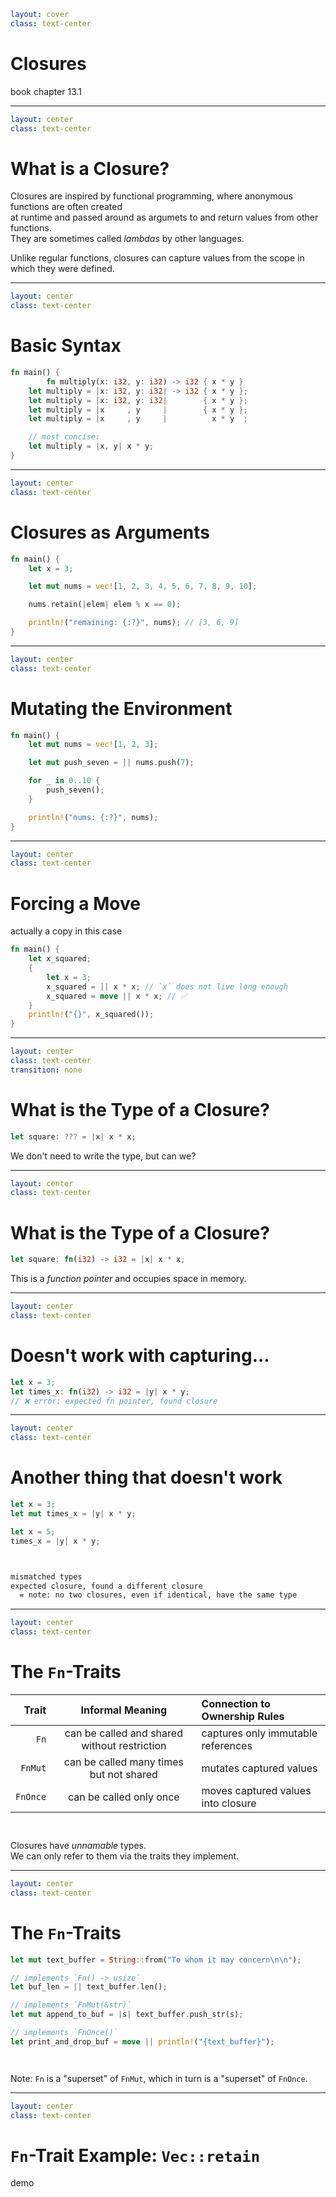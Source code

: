 ```yaml
layout: cover
class: text-center
```

# Closures

book chapter 13.1

<Nr />

---

```yaml
layout: center
class: text-center
```

# What is a Closure?

<div></div>

Closures are inspired by functional programming, where anonymous functions are often created\
at runtime and passed around as argumets to and return values from other functions.\
They are sometimes called _lambdas_ by other languages.

Unlike regular functions, closures can capture values from the scope in which they were defined.

<Nr />

---

```yaml
layout: center
class: text-center
```

# Basic Syntax

```rust {2|2,3|3,4|4,5|5,6|8,9|all}
fn main() {
        fn multiply(x: i32, y: i32) -> i32 { x * y }
    let multiply = |x: i32, y: i32| -> i32 { x * y };
    let multiply = |x: i32, y: i32|        { x * y };
    let multiply = |x     , y     |        { x * y };
    let multiply = |x     , y     |          x * y  ;

    // most concise:
    let multiply = |x, y| x * y;
}
```

<Nr />

---

```yaml
layout: center
class: text-center
```

# Closures as Arguments

```rust
fn main() {
    let x = 3;

    let mut nums = vec![1, 2, 3, 4, 5, 6, 7, 8, 9, 10];

    nums.retain(|elem| elem % x == 0);

    println!("remaining: {:?}", nums); // [3, 6, 9]
}
```

<div
    style="background-color: red"
    class="h-0.8 rounded absolute top-84 left-133 w-3.5"
></div>

<Nr />

---

```yaml
layout: center
class: text-center
```

# Mutating the Environment

```rust
fn main() {
    let mut nums = vec![1, 2, 3];

    let mut push_seven = || nums.push(7);

    for _ in 0..10 {
        push_seven();
    }

    println!("nums: {:?}", nums);
}
```

<Nr />

---

```yaml
layout: center
class: text-center
```

# Forcing a Move

actually a copy in this case

```rust
fn main() {
    let x_squared;
    {
        let x = 3;
        x_squared = || x * x; // `x` does not live long enough
        x_squared = move || x * x; // ✅
    }
    println!("{}", x_squared());
}
```

<div
    style="background-color: red"
    class="h-0.8 rounded absolute top-88 left-100 w-10"
></div>

<Nr />

---

```yaml
layout: center
class: text-center
transition: none
```

# What is the Type of a Closure?

```rust
let square: ??? = |x| x * x;
```

We don't need to write the type, but can we?

<div
    style="background-color: red"
    class="h-0.8 rounded absolute top-72 left-103 w-7"
></div>

<Nr />

---

```yaml
layout: center
class: text-center
```

# What is the Type of a Closure?

```rust
let square: fn(i32) -> i32 = |x| x * x;
```

This is a _function pointer_ and occupies space in memory.

<div
    style="background-color: red"
    class="h-0.8 rounded absolute top-72 left-103 w-34"
></div>

<Nr />

---

```yaml
layout: center
class: text-center
```

# Doesn't work with capturing...

```rust
let x = 3;
let times_x: fn(i32) -> i32 = |y| x * y;
// ❌ error: expected fn pointer, found closure
```

<Nr />

---

```yaml
layout: center
class: text-center
```

# Another thing that doesn't work

```rust
let x = 3;
let mut times_x = |y| x * y;

let x = 5;
times_x = |y| x * y;
```

<div style="height: 1em"></div>

```txt {lines:false}
mismatched types
expected closure, found a different closure
  = note: no two closures, even if identical, have the same type
```

<Nr />

---

```yaml
layout: center
class: text-center
```

# The `Fn`-Traits

|    Trait | Informal Meaning                             | Connection to Ownership Rules      |
| -------: | :------------------------------------------: | :--------------------------------- |
|     `Fn` | can be called and shared without restriction | captures only immutable references |
|  `FnMut` | can be called many times but not shared      | mutates captured values            |
| `FnOnce` | can be called only once                      | moves captured values into closure |

<div style="height: 1em"></div>

Closures have _unnamable_ types.\
We can only refer to them via the traits they implement.

<Nr />

---

```yaml
layout: center
class: text-center
```

# The `Fn`-Traits

```rust
let mut text_buffer = String::from("To whom it may concern\n\n");

// implements `Fn() -> usize`
let buf_len = || text_buffer.len();

// implements `FnMut(&str)`
let mut append_to_buf = |s| text_buffer.push_str(s);

// implements `FnOnce()`
let print_and_drop_buf = move || println!("{text_buffer}");
```

<div style="height: 1em"></div>

Note: `Fn` is a "superset" of `FnMut`, which in turn is a "superset" of `FnOnce`.

<Nr />

---

```yaml
layout: center
class: text-center
```

# `Fn`-Trait Example: `Vec::retain`

demo

<Nr />
